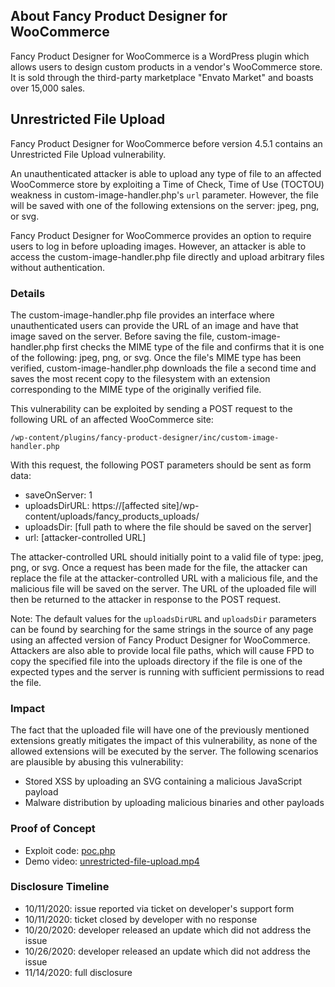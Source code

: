 ## About Fancy Product Designer for WooCommerce
Fancy Product Designer for WooCommerce is a WordPress plugin which allows users to design custom products in a vendor's WooCommerce store. It is sold through the third-party marketplace "Envato Market" and boasts over 15,000 sales.

## Unrestricted File Upload
Fancy Product Designer for WooCommerce before version 4.5.1 contains an Unrestricted File Upload vulnerability.

An unauthenticated attacker is able to upload any type of file to an affected WooCommerce store by exploiting a Time of Check, Time of Use (TOCTOU) weakness in custom-image-handler.php's `url` parameter. However, the file will be saved with one of the following extensions on the server: jpeg, png, or svg.

Fancy Product Designer for WooCommerce provides an option to require users to log in before uploading images. However, an attacker is able to access the custom-image-handler.php file directly and upload arbitrary files without authentication.

### Details
The custom-image-handler.php file provides an interface where unauthenticated users can provide the URL of an image and have that image saved on the server. Before saving the file, custom-image-handler.php first checks the MIME type of the file and confirms that it is one of the following: jpeg, png, or svg. Once the file's MIME type has been verified, custom-image-handler.php downloads the file a second time and saves the most recent copy to the filesystem with an extension corresponding to the MIME type of the originally verified file.

This vulnerability can be exploited by sending a POST request to the following URL of an affected WooCommerce site:

    /wp-content/plugins/fancy-product-designer/inc/custom-image-handler.php

With this request, the following POST parameters should be sent as form data:
 - saveOnServer: 1
 - uploadsDirURL: https://[affected site]/wp-content/uploads/fancy_products_uploads/
 - uploadsDir: [full path to where the file should be saved on the server]
 - url: [attacker-controlled URL]

The attacker-controlled URL should initially point to a valid file of type: jpeg, png, or svg. Once a request has been made for the file, the attacker can replace the file at the attacker-controlled URL with a malicious file, and the malicious file will be saved on the server. The URL of the uploaded file will then be returned to the attacker in response to the POST request.

Note: The default values for the `uploadsDirURL` and `uploadsDir` parameters can be found by searching for the same strings in the source of any page using an affected version of Fancy Product Designer for WooCommerce. Attackers are also able to provide local file paths, which will cause FPD to copy the specified file into the uploads directory if the file is one of the expected types and the server is running with sufficient permissions to read the file.

### Impact
The fact that the uploaded file will have one of the previously mentioned extensions greatly mitigates the impact of this vulnerability, as none of the allowed extensions will be executed by the server. The following scenarios are plausible by abusing this vulnerability:
 - Stored XSS by uploading an SVG containing a malicious JavaScript payload
 - Malware distribution by uploading malicious binaries and other payloads

### Proof of Concept
 - Exploit code: [poc.php](https://github.com/jdgregson/disclosures/fancy-product-designer/unrestricted-file-upload/poc.php)
 - Demo video: [unrestricted-file-upload.mp4](https://github.com/jdgregson/disclosures/fancy-product-designer/unrestricted-file-upload/unrestricted-file-upload.mp4)

### Disclosure Timeline
 - 10/11/2020: issue reported via ticket on developer's support form
 - 10/11/2020: ticket closed by developer with no response
 - 10/20/2020: developer released an update which did not address the issue
 - 10/26/2020: developer released an update which did not address the issue
 - 11/14/2020: full disclosure
